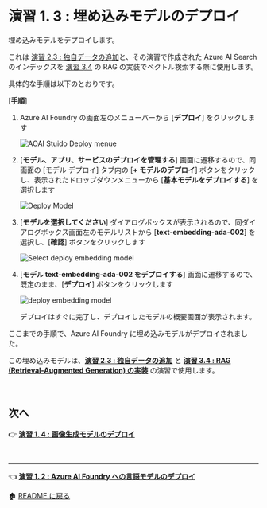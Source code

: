 # 演習 1. 3 : 埋め込みモデルのデプロイ

埋め込みモデルをデプロイします。

これは [演習 2.3 : 独自データの追加](Ex02-3.md)と、その演習で作成された Azure AI Search のインデックスを [演習 3.4](Ex03-4.md) の RAG の実装でベクトル検索する際に使用します。

具体的な手順は以下のとおりです。

\[**手順**\]

1. Azure AI Foundry の画面左のメニューバーから \[**デプロイ**\] をクリックします

    ![AOAI Stuido Deploy menue](images/AOAIStudio_menue_Deploy.png)

2. \[**モデル、アプリ、サービスのデプロイを管理する**\] 画面に遷移するので、同画面の \[モデル デプロイ\] タブ内の \[**+ モデルのデプロイ**\] ボタンをクリックし、表示されたドロップダウンメニューから \[**基本モデルをデプロイする**\] を選択します

    ![Deploy Model](images/AOAIStudio_deployModel.png)

3. \[**モデルを選択してください**\] ダイアログボックスが表示されるので、同ダイアログボックス画面左のモデルリストから \[**text-embedding-ada-002**\] を選択し、\[**確認**\] ボタンをクリックします

    ![Select deploy embedding model](images/AOAIStudio_ChoseDeployModel_ada2.png)

5. \[**モデル text-embedding-ada-002 をデプロイする**\] 画面に遷移するので、既定のまま、\[**デプロイ**\] ボタンをクリックします

    ![deploy embedding model](images/AOAIStudio_DeployModel_ada2.png)

    デプロイはすぐに完了し、デプロイしたモデルの概要画面が表示されます。

ここまでの手順で、Azure AI Foundry に埋め込みモデルがデプロイされました。

この埋め込みモデルは、[**演習 2.3 : 独自データの追加**](Ex02-3.md) と [**演習 3.4 : RAG (Retrieval-Augmented Generation) の実装**](Ex03-4.md) の演習で使用します。

<br>

## 次へ

👉 [**演習 1. 4 : 画像生成モデルのデプロイ**](Ex01-4.md) 

<br>

<hr>

👈 [**演習 1. 2 : Azure AI Foundry への言語モデルのデプロイ**](Ex01-2.md) 

🏚️ [README に戻る](README.md)